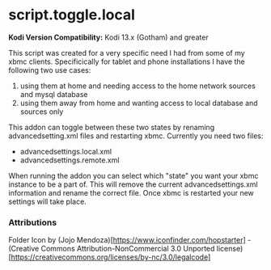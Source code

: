 script.toggle.local
===================

__Kodi Version Compatibility:__ Kodi 13.x (Gotham) and greater

This script was created for a very specific need I had from some of my xbmc clients. Specificically for tablet and phone installations I have the following two use cases: 

1. using them at home and needing access to the home network sources and mysql database
2. using them away from home and wanting access to local database and sources only 

This addon can toggle between these two states by renaming advancedsetting.xml files and restarting xbmc. Currently you need two files: 

* advancedsettings.local.xml
* advancedsettings.remote.xml

When running the addon you can select which "state" you want your xbmc instance to be a part of. This will remove the current advancedsettings.xml information and rename the correct file. Once xbmc is restarted your new settings will take place.


### Attributions

Folder Icon by (Jojo Mendoza)[https://www.iconfinder.com/hopstarter] - (Creative Commons Attribution-NonCommercial 3.0 Unported license)[https://creativecommons.org/licenses/by-nc/3.0/legalcode]
